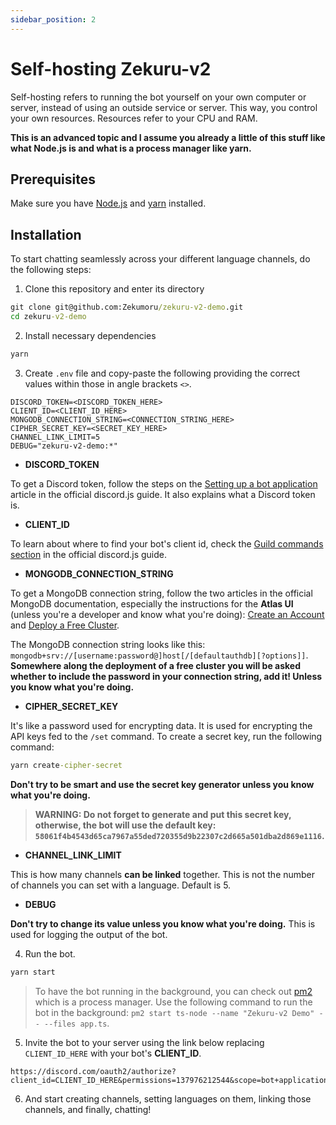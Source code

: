 ```yaml
---
sidebar_position: 2
---
```


# Self-hosting Zekuru-v2

Self-hosting refers to running the bot yourself on your own computer or server, instead of using an outside service or server. This way, you control your own resources. Resources refer to your CPU and RAM.

**This is an advanced topic and I assume you already a little of this stuff like what Node.js is and what is a process manager like yarn.**

## Prerequisites

Make sure you have [Node.js](https://nodejs.org/en/learn/getting-started/how-to-install-nodejs) and [yarn](https://classic.yarnpkg.com/lang/en/docs/install/#windows-stable) installed.

## Installation

To start chatting seamlessly across your different language channels, do the following steps:

1. Clone this repository and enter its directory

```cmd
git clone git@github.com:Zekumoru/zekuru-v2-demo.git
cd zekuru-v2-demo
```

2. Install necessary dependencies

```cmd
yarn
```

3. Create `.env` file and copy-paste the following providing the correct values within those in angle brackets `<>`.

```env
DISCORD_TOKEN=<DISCORD_TOKEN_HERE>
CLIENT_ID=<CLIENT_ID_HERE>
MONGODB_CONNECTION_STRING=<CONNECTION_STRING_HERE>
CIPHER_SECRET_KEY=<SECRET_KEY_HERE>
CHANNEL_LINK_LIMIT=5
DEBUG="zekuru-v2-demo:*"
```

- **DISCORD_TOKEN**

To get a Discord token, follow the steps on the [Setting up a bot application](https://discordjs.guide/preparations/setting-up-a-bot-application.html#creating-your-bot) article in the official discord.js guide. It also explains what a Discord token is.

- **CLIENT_ID**

To learn about where to find your bot's client id, check the [Guild commands section](https://discordjs.guide/creating-your-bot/command-deployment.html#guild-commands) in the official discord.js guide.

- **MONGODB_CONNECTION_STRING**

To get a MongoDB connection string, follow the two articles in the official MongoDB documentation, especially the instructions for the **Atlas UI** (unless you're a developer and know what you're doing): [Create an Account](https://www.mongodb.com/docs/atlas/tutorial/create-atlas-account/) and [Deploy a Free Cluster](https://www.mongodb.com/docs/atlas/tutorial/deploy-free-tier-cluster/).

The MongoDB connection string looks like this: `mongodb+srv://[username:password@]host[/[defaultauthdb][?options]]`. **Somewhere along the deployment of a free cluster you will be asked whether to include the password in your connection string, add it! Unless you know what you're doing.**

- **CIPHER_SECRET_KEY**

It's like a password used for encrypting data. It is used for encrypting the API keys fed to the `/set` command. To create a secret key, run the following command:

```cmd
yarn create-cipher-secret
```

**Don't try to be smart and use the secret key generator unless you know what you're doing.**

> **WARNING: Do not forget to generate and put this secret key, otherwise, the bot will use the default key: `58061f4b4543d65ca7967a55ded720355d9b22307c2d665a501dba2d869e1116`.**

- **CHANNEL_LINK_LIMIT**

This is how many channels **can be linked** together. This is not the number of channels you can set with a language. Default is 5.

- **DEBUG**

**Don't try to change its value unless you know what you're doing.** This is used for logging the output of the bot.

4. Run the bot.

```cmd
yarn start
```

> To have the bot running in the background, you can check out [pm2](https://pm2.keymetrics.io/) which is a process manager. Use the following command to run the bot in the background: `pm2 start ts-node --name "Zekuru-v2 Demo" -- --files app.ts`.

5. Invite the bot to your server using the link below replacing `CLIENT_ID_HERE` with your bot's **CLIENT_ID**.

```link
https://discord.com/oauth2/authorize?client_id=CLIENT_ID_HERE&permissions=137976212544&scope=bot+applications.commands
```

6. And start creating channels, setting languages on them, linking those channels, and finally, chatting!
